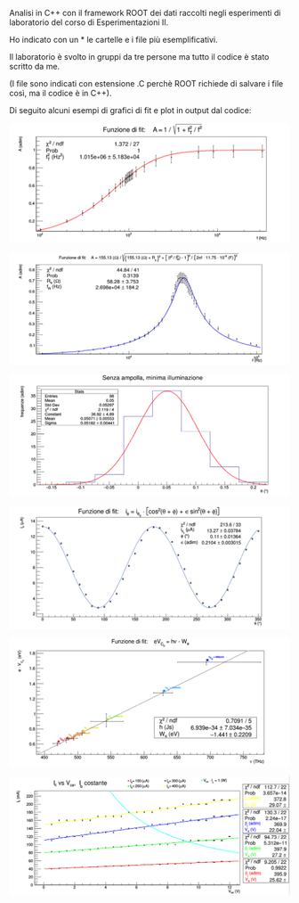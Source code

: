 Analisi in C++ con il framework ROOT dei dati raccolti negli esperimenti di laboratorio del corso di Esperimentazioni II.

Ho indicato con un * le cartelle e i file più esemplificativi.

Il laboratorio è svolto in gruppi da tre persone ma tutto il codice è stato scritto da me.

(I file sono indicati con estensione .C perchè ROOT richiede di salvare i file così, ma il codice è in C++).

Di seguito alcuni esempi di grafici di fit e plot in output dal codice:

![alt text](https://github.com/EugenioDiPaola/Analisi-Dati-Esperimentazioni-II/blob/master/cattura%20fit.PNG)

![alt text](https://github.com/EugenioDiPaola/Analisi-Dati-Esperimentazioni-II/blob/master/04.%20Filtri%20RLC/Grafici%20in%20output%20dal%20codice/Fit%20Filtro%20passa%20banda%202.PNG?raw=true)

![alt text](https://github.com/EugenioDiPaola/Analisi-Dati-Esperimentazioni-II/blob/master/14.%20Polarimetro%20di%20Laurent/Grafici%20in%20output%20dal%20codice/Fit%20Polarimetro%20di%20Laurent%201.PNG?raw=true)

![alt text](https://github.com/EugenioDiPaola/Analisi-Dati-Esperimentazioni-II/blob/master/11.%20Coefficiente%20di%20estinzione%20e%20legge%20di%20Malus/Grafici%20in%20output%20dal%20codice/Fit%20Legge%20di%20Malus%202.PNG?raw=true)

![alt text](https://github.com/EugenioDiPaola/Analisi-Dati-Esperimentazioni-II/blob/master/09.%20Legge%20di%20Planck*/Grafici%20in%20output%20dal%20codice/Fit%20Legge%20di%20Planck%207.PNG?raw=true)

![alt text](https://github.com/EugenioDiPaola/Analisi-Dati-Esperimentazioni-II/blob/master/05.%20Transistor%20BJT/Grafici%20in%20output%20dal%20codice/Fit%20Transistor%20BJT%201.PNG?raw=true)

